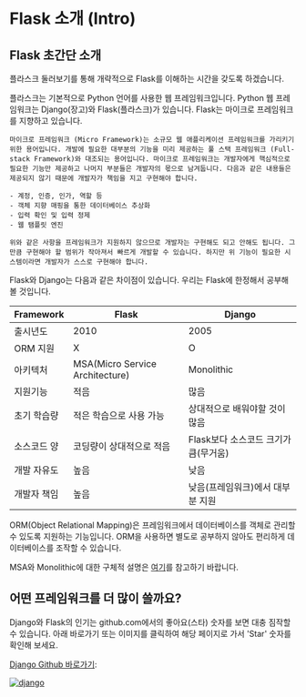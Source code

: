 # Flask 소개 (Intro)

## Flask 초간단 소개

플라스크 둘러보기를 통해 개략적으로 Flask를 이해하는 시간을 갖도록 하겠습니다.

플라스크는 기본적으로 Python 언어를 사용한 웹 프레임워크입니다. Python 웹 프레임워크는 Django(장고)와  Flask(플라스크)가 있습니다. Flask는 마이크로 프레임워크를 지향하고 있습니다.

```{admonition} 마아크로 프레임워크란?
마이크로 프레임워크 (Micro Framework)는 소규모 웹 애플리케이션 프레임워크를 가리키기 위한 용어입니다. 개발에 필요한 대부분의 기능을 미리 제공하는 풀 스택 프레임워크 (Full-stack Framework)와 대조되는 용어입니다. 마이크로 프레임워크는 개발자에게 핵심적으로 필요한 기능만 제공하고 나머지 부분들은 개발자의 몫으로 남겨둡니다. 다음과 같은 내용들은 제공되지 않기 때문에 개발자가 책임을 지고 구현해야 합니다.

- 계정, 인증, 인가, 역할 등
- 객체 지향 매핑을 통한 데이터베이스 추상화
- 입력 확인 및 입력 정제
- 웹 탬플릿 엔진

위와 같은 사항을 프레임워크가 지원하지 않으므로 개발자는 구현해도 되고 안해도 됩니다. 그만큼 구현해야 할 범위가 작아져서 빠르게 개발할 수 있습니다. 하지만 위 기능이 필요한 시스템이라면 개발자가 스스로 구현해야 합니다.
```

Flask와 Django는 다음과 같은 차이점이 있습니다. 우리는 Flask에 한정해서 공부해 볼 것입니다.

|Framework|Flask|Django|
|------|---|---|
|출시년도|2010|2005|
|ORM 지원|X|O|
|아키텍처|MSA(Micro Service Architecture)|Monolithic|
|지원기능|적음|많음|
|초기 학습량|적은 학습으로 사용 가능|상대적으로 배워야할 것이 많음|
|소스코드 양|코딩량이 상대적으로 적음|Flask보다 소스코드 크기가 큼(무거움)|
|개발 자유도|높음|낮음|
|개발자 책임|높음|낮음(프레임워크)에서 대부분 지원|

ORM(Object Relational Mapping)은 프레임워크에서 데이터베이스를 객체로 관리할 수 있도록 지원하는 기능입니다.
ORM을 사용하면 별도로 공부하지 않아도 편리하게 데이터베이스를 조작할 수 있습니다.

MSA와 Monolithic에 대한 구체적 설명은 [여기](./monolithic_vs_msa.md)를 참고하기 바랍니다.

## 어떤 프레임워크를 더 많이 쓸까요?

Django와 Flask의 인기는 github.com에서의 좋아요(스타) 숫자를 보면 대충 짐작할 수 있습니다. 아래 바로가기 또는 이미지를 클릭하여 해당 페이지로 가서 'Star' 숫자를 확인해 보세요.

[Django Github 바로가기]('https://github.com/django/django'): 

[![django](../imgs/github_django.png)]('https://github.com/django/django')
